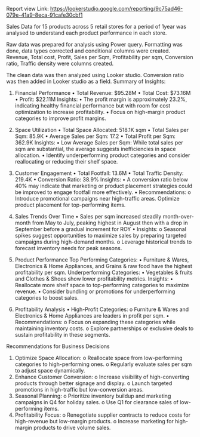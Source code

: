 Report view Link: https://lookerstudio.google.com/reporting/9c75ad46-079e-41a9-8eca-91cafe30cbf1

Sales Data for 15 products across 5 retail stores for a period of 1year was analysed to understand each product performance in each store.

Raw data was prepared for analysis using Power query. Formatting was done, data types corrected and conditional columns were created.
Revenue, Total cost, Profit, Sales per Sqm, Profitability per sqm, Conversion ratio, Traffic density were columns created.

The clean data was then analyzed using Looker studio. Conversion ratio was then added in Looker studio as a field.
Summary of Insights:
1. Financial Performance
•	Total Revenue: $95.28M
•	Total Cost: $73.16M
•	Profit: $22.11M
Insights:
•	The profit margin is approximately 23.2%, indicating healthy financial performance but with room for cost optimization to increase profitability.
•	Focus on high-margin product categories to improve profit margins.


2. Space Utilization
•	Total Space Allocated: 518.1K sqm
•	Total Sales per Sqm: 85.9K
•	Average Sales per Sqm: 17.2
•	Total Profit per Sqm: 362.9K
Insights:
•	Low Average Sales per Sqm: While total sales per sqm are substantial, the average suggests inefficiencies in space allocation.
•	Identify underperforming product categories and consider reallocating or reducing their shelf space.


3. Customer Engagement
•	Total Footfall: 13.6M
•	Total Traffic Density: 219.4K
•	Conversion Ratio: 38.9%
Insights:
•	A conversion ratio below 40% may indicate that marketing or product placement strategies could be improved to engage footfall more effectively.
•	Recommendations:
o	Introduce promotional campaigns near high-traffic areas.
Optimize product placement for top-performing items.


4. Sales Trends Over Time
•	Sales per sqm increased steadily month-over-month from May to July, peaking highest in August then with a drop in September before a gradual increment for ROY
•	Insights:
o	Seasonal spikes suggest opportunities to maximize sales by preparing targeted campaigns during high-demand months.
o	Leverage historical trends to forecast inventory needs for peak seasons.


5. Product Performance
Top Performing Categories:
•	Furniture & Wares, Electronics & Home Appliances, and Grains & raw food have the highest profitability per sqm.
Underperforming Categories:
•	Vegetables & fruits and Clothes & Shoes show lower profitability metrics.
Insights:
•	Reallocate more shelf space to top-performing categories to maximize revenue.
•	Consider bundling or promotions for underperforming categories to boost sales.


6. Profitability Analysis
•	High-Profit Categories:
o	Furniture & Wares and Electronics & Home Appliances are leaders in profit per sqm.
•	Recommendations:
o	Focus on expanding these categories while maintaining inventory costs.
o	Explore partnerships or exclusive deals to sustain profitability in these segments.


Recommendations for Business Decisions
1.	Optimize Space Allocation:
o	Reallocate space from low-performing categories to high-performing ones.
o	Regularly evaluate sales per sqm to adjust space dynamically.
2.	Enhance Customer Conversion:
o	Increase visibility of high-converting products through better signage and display.
o	Launch targeted promotions in high-traffic but low-conversion areas.
3.	Seasonal Planning:
o	Prioritize inventory buildup and marketing campaigns in Q4 for holiday sales.
o	Use Q1 for clearance sales of low-performing items.
4.	Profitability Focus:
o	Renegotiate supplier contracts to reduce costs for high-revenue but low-margin products.
o	Increase marketing for high-margin products to drive volume sales.





